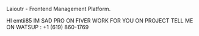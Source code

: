 Laioutr - Frontend Management Platform.

HI 
emtii85 IM SAD PRO ON FIVER WORK FOR YOU ON PROJECT TELL ME ON WATSUP : +1 (619) 860-1769
